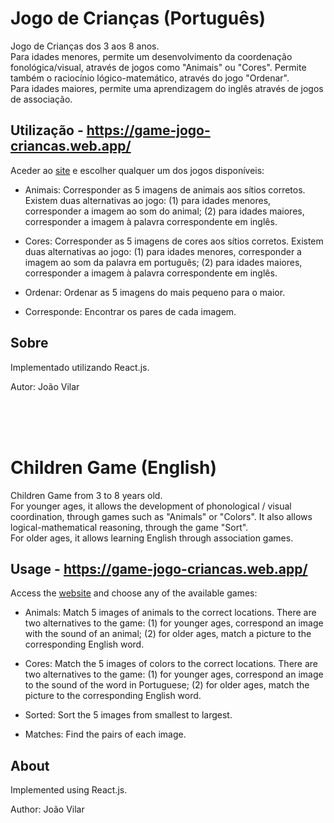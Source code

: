 # Jogo de Crianças (Português)
 Jogo de Crianças dos 3 aos 8 anos.  
 Para idades menores, permite um desenvolvimento da coordenação fonológica/visual, através de jogos como "Animais" ou "Cores". Permite também o raciocínio lógico-matemático, através do jogo "Ordenar".  
 Para idades maiores, permite uma aprendizagem do inglês através de jogos de associação.
 
 ## Utilização - https://game-jogo-criancas.web.app/
 Aceder ao [site](https://game-jogo-criancas.web.app/) e escolher qualquer um dos jogos disponíveis:
 
 * Animais: Corresponder as 5 imagens de animais aos sítios corretos. Existem duas alternativas ao jogo: (1) para idades menores, corresponder a imagem ao som do animal; (2) para idades maiores, corresponder a imagem à palavra correspondente em inglês.
 
 * Cores: Corresponder as 5 imagens de cores aos sítios corretos. Existem duas alternativas ao jogo: (1) para idades menores, corresponder a imagem ao som da palavra em português; (2) para idades maiores, corresponder a imagem à palavra correspondente em inglês.
 
 * Ordenar: Ordenar as 5 imagens do mais pequeno para o maior.
 
 * Corresponde: Encontrar os pares de cada imagem.
 
 ## Sobre
 Implementado utilizando React.js.
 
 Autor: João Vilar
 
 <br/> 
 <br/>  
 <br/>
      
# Children Game (English)
Children Game from 3 to 8 years old.  
For younger ages, it allows the development of phonological / visual coordination, through games such as "Animals" or "Colors". It also allows logical-mathematical reasoning, through the game "Sort".  
For older ages, it allows learning English through association games.
 
## Usage - https://game-jogo-criancas.web.app/
Access the [website](https://game-jogo-criancas.web.app/) and choose any of the available games:
 
* Animals: Match 5 images of animals to the correct locations. There are two alternatives to the game: (1) for younger ages, correspond an image with the sound of an animal; (2) for older ages, match a picture to the corresponding English word.
 
* Cores: Match the 5 images of colors to the correct locations. There are two alternatives to the game: (1) for younger ages, correspond an image to the sound of the word in Portuguese; (2) for older ages, match the picture to the corresponding English word.
 
* Sorted: Sort the 5 images from smallest to largest.
 
* Matches: Find the pairs of each image.
 
## About
Implemented using React.js.
 
Author: João Vilar
